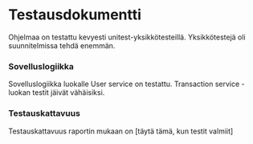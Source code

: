 # Testausdokumentti

Ohjelmaa on testattu kevyesti unitest-yksikkötesteillä. Yksikkötestejä oli suunnitelmissa tehdä enemmän.

### Sovelluslogiikka

Sovelluslogiikka luokalle User service on testattu. Transaction service -luokan testit jäivät vähäisiksi.


### Testauskattavuus

Testauskattavuus raportin mukaan on [täytä tämä, kun testit valmiit]
